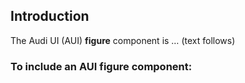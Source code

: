 ## Introduction

The Audi UI (AUI) **figure** component is … (text follows)

### To include an AUI **figure** component:
